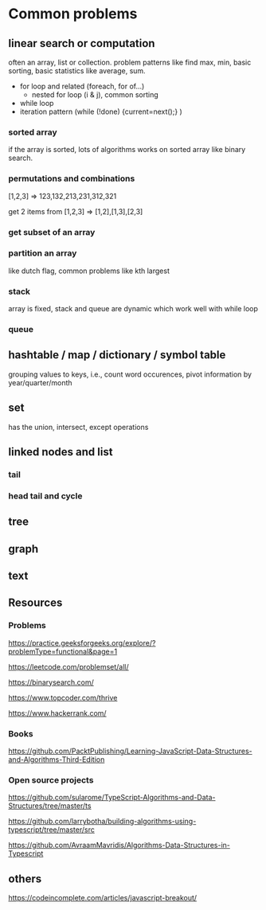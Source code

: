 # Common problems

## linear search or computation

often an array, list or collection. problem patterns like find max, min, basic sorting, basic statistics like average, sum.

- for loop and related (foreach, for of...)
  - nested for loop (i & j), common sorting
- while loop
- iteration pattern (while (!done) {current=next();} )

### sorted array

if the array is sorted, lots of algorithms works on sorted array like binary search.

### permutations and combinations

[1,2,3] => 123,132,213,231,312,321

get 2 items from [1,2,3] => [1,2],[1,3],[2,3]

### get subset of an array

### partition an array

like dutch flag, common problems like kth largest

### stack

array is fixed, stack and queue are dynamic which work well with while loop

### queue

## hashtable / map / dictionary / symbol table

grouping values to keys, i.e., count word occurences, pivot information by year/quarter/month

## set

has the union, intersect, except operations

## linked nodes and list

### tail

### head tail and cycle

## tree

## graph

## text

## Resources

### Problems

<https://practice.geeksforgeeks.org/explore/?problemType=functional&page=1>

<https://leetcode.com/problemset/all/>

<https://binarysearch.com/>

<https://www.topcoder.com/thrive>

<https://www.hackerrank.com/>

### Books

<https://github.com/PacktPublishing/Learning-JavaScript-Data-Structures-and-Algorithms-Third-Edition>

### Open source projects

<https://github.com/sularome/TypeScript-Algorithms-and-Data-Structures/tree/master/ts>

<https://github.com/larrybotha/building-algorithms-using-typescript/tree/master/src>

<https://github.com/AvraamMavridis/Algorithms-Data-Structures-in-Typescript>

## others

<https://codeincomplete.com/articles/javascript-breakout/>
